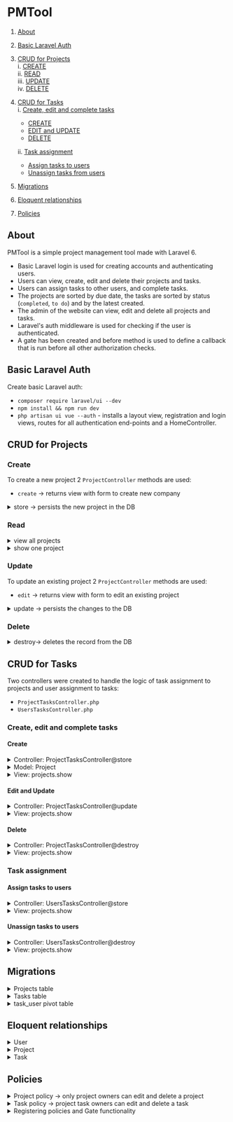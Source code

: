 # PMTool

1. [About](#about) 
2. [Basic Laravel Auth](#basic-laravel-auth) 
3. [CRUD for Projects](#crud-for-projects)  
    i. [CREATE](#create)  
    ii. [READ](#read)  
    iii. [UPDATE](#update)   
    iv. [DELETE](#delete) 
4. [CRUD for Tasks](#crud-for-tasks)  
	i. [Create, edit and complete tasks](#create-edit-and-complete-tasks)
    - [CREATE](#create)  
    - [EDIT and UPDATE](#edit-and-update)  
    - [DELETE](#delete)  
    
	ii. [Task assignment](#task-assignment) 
    - [Assign tasks to users](#assign-tasks-to-users)
    - [Unassign tasks from users](#unassign-tasks-from-users)
5. [Migrations](#migrations) 
5. [Eloquent relationships](#eloquent-relationships) 
6. [Policies](#policies)
   
## About 
PMTool is a simple project management tool made with Laravel 6. 

   * Basic Laravel login is used for creating accounts and authenticating users.  
   * Users can view, create, edit and delete their projects and tasks.
   * Users can assign tasks to other users, and complete tasks.
   * The projects are sorted by due date, the tasks are sorted by status (`completed`, `to do`) and by the latest created. 
   * The admin of the website can view, edit and delete all projects and tasks.  
   * Laravel's auth middleware is used for checking if the user is authenticated.  
   * A gate has been created and before method is used to define a callback that is run before all other authorization checks.
## Basic Laravel Auth
Create basic Laravel auth: 
- `composer require laravel/ui --dev`
- `npm install && npm run dev`
- `php artisan ui vue --auth` - installs a layout view, registration and login views, routes for all authentication end-points and a HomeController.

## CRUD for Projects

### Create

To create a new project 2 `ProjectController` methods are used:

- `create` -> returns view with form to create new company

<details> 
<summary>store -> persists the new project in the DB  </summary>  

- validates the request attributes  
- persists the new project to the DB 
- displays a flash message when the project is created 

```php
// /app/Http/Controllers/ProjectController.php

// persists the project to the DB
public function store()
{
  // server-side validation
  $validatedProject = $this->validateProject();

  // sets additional attributes
  $validatedProject['user_id'] = auth()->id();

  // creates project
  $project = Project::create($validatedProject);

  // displays flash message 
  session()->flash('message', 'Your project has been created.');

  return redirect('/projects');
}
```
</details>

### Read

<details>
<summary>view all projects </summary>

- returns a view with all the projects ordered by deadline - due date

```php
// /app/Http/Controllers/ProjectController.php

// returns view with projects
public function index()
{    
  $projects = Project::orderBy('deadline','asc')->paginate(10);

  return view('projects.index', ['projects'=>$projects]);
}
```
</details>
<details>
<summary>show  one project  </summary>

- shows details of one project with the associated tasks and all the users to enable task assignment   

```php
/app/Http/Controllers/ProjectController.php

// shows one project
public function show(Project $project)
{
  return view('projects.show', ['project'=> $project, 'users'=>User::all()]);
}

```
</details>

### Update

To update an existing project 2 `ProjectController` methods are used:

- `edit` -> returns view with form to edit an existing project

<details> 
<summary> update -> persists the changes to the DB</summary> 

- validates the request attributes  
- persists the changes to the DB  
- displays flash message  

```php
// /app/Http/Controllers/ProjectController.php

// persists the changes to the DB
public function update(Project $project)
{
  // server-side validation
  $validatedProject= $this->validateProject();

  // sets additional attributes
  $validateProject['user_id'] = auth()->id();

  // updates project
  $project->update($validatedProject);

  // displays flash message 
  session()->flash('message', 'Your project has been updated.');

  return redirect("/projects/{$project->id}");

}
```
</details>

### Delete

<details> 
<summary> destroy-> deletes the record from the DB</summary>

```php
// /app/Http/Controllers/ProjectController.php

 // deletes from DB
 public function destroy(Project $project)
 {     
   $this->authorize('edit', $project);
   $project->delete();

  // displays flash message 
  session()->flash('message', 'Project deleted.');

  return redirect("/projects");

}
```
</details>

## CRUD for Tasks

Two controllers were created to handle the logic of task assignment to projects and user assignment to tasks:  

- `ProjectTasksController.php`  
- `UsersTasksController.php`  

### Create, edit and complete tasks

#### Create

<details> 
<summary>Controller: ProjectTasksController@store </summary> 

- validates the request attributes    
- persists the new company to the DB - calls the addTask method on the Project model  

```php
// /app/Http/Controllers/ProjectTasksController.php

// stores the task to the DB
public function store(Project $project, Task $task)
{
  // policy to authorize the user to create task
  $this->authorize('edit', $task);

  // validating attributes
  $attributes = $this->validateTask();

  // setting additional attributes
  $attributes['user_id'] = auth()->id();

  // calling the addTask method on the Project model
  $project->addTask($attributes);

  return back();
}
```
</details>
<details> 
<summary>Model: Project </summary> 

```php
// /app/Project.php

// adds a task to the project
public function addTask($task)
{ 	
    $this->tasks()->create($task);
}
```
</details>
<details> 
<summary>View: projects.show </summary> 

```html
<!--  /resources/views/projects/show.blade.php-->

<!-- Create task -->
<form method="POST" action="/projects/{{$project->id}}/tasks">
	@csrf
	<div class="form-group">
		<input class="form-control" type="text" name="description" placeholder="Describe the task..." required>
	</div>
	<div class="row d-flex justify-content-center">
		<button type="submit" class="btn btn-success mb-1">Add Task</button>
	</div>
</form>
```
</details>

#### Edit and Update

<details> 
<summary>Controller: ProjectTasksController@update </summary>

- checks which attributes have been changed and persists the changes to the DB    

```php
// /app/Http/Controllers/ProjectTasksController.php

// persists changes to the task
public function update(Task $task)
{
  // policy to authorize the user to update
  $this->authorize('edit', $task);

  // checks if the description has been changed, sets the updated attributes
  if (request()->description) {
  	$attributes = $this->validateTask();
  	$description = $attributes['description'];
  }else{
  	$description =  $task->description;
  }
  
  // updates the task
  $task->update([
  //checks if completed attribute in request (if task has been completed)
  'completed' => request()->has('completed'),
  //setting the description attribute
  'description'=> $description
  ]);
  return back();
}
```
</details>
<details> 
<summary>View: projects.show </summary> 

```html
<!--  /resources/views/projects/show.blade.php-->

@foreach($project->tasks()->orderBy('completed', 'asc')->latest()->get() as $task)
<tbody>
<tr style="{{$task->completed ? 'background-color:rgb(56, 193, 114,0.2);' : ''}}">
    <!-- Complete task checkbox -->
    <td>
        <form method="POST" action="/tasks/{{$task->id}}" id="completeTask">
        @method('PATCH')
        @csrf
        @can('edit', $task)
            <input type="checkbox" class="form-check-input" name="completed" onChange="this.form.submit()" {{ $task->completed ? 'checked' : ''}}> 
        @endcan
            <label style="{{ $task->completed ? 'color:#38c172' : 'color:#E3342F'}}" ><strong>{{ $task->completed ? 'Completed!' : 'To do'}}</strong></label>
        </form>
    </td>
    <label></label>

    <!-- Editable task description with collapsable textarea -->
    <td style="width:400px;"> 
        <a  data-toggle="collapse" href="#collapse-{{$task->id}}" role="button" aria-expanded="false" aria-controls="collapseExample" style="width:100px;">{{$task->description}}</a>
        <div class="collapse" id="collapse-{{$task->id}}"> 
            <form method="POST" action="/tasks/{{$task->id}}" style="margin-bottom: 0px!important;">
                @csrf
                @method('PATCH')	     
                <textarea  type="text" class="form-control" name="description" cols="8" rows="4">{{$task->description}}</textarea>
                <button class="btn btn-success mt-1 mb-0" type="button" id="button-addon2" onclick="this.form.submit()"> Save</button>
            </form>
        </div>
    </td>
```
</details>

#### Delete

<details> 
<summary>Controller: ProjectTasksController@destroy</summary>

```php
// /app/Http/Controllers/ProjectTasksController.php

// deletes record from DB
public function destroy(Project $project, Task $task)
{
  // policy to authorize the user to delete task
  $this->authorize('edit', $task);

  // deletes record from DB
  $task->delete();

  return redirect("/projects/{$project->id}");
}
```
</details>
<details>
<summary>View: projects.show </summary> 

```html
<!--  /resources/views/projects/show.blade.php-->

<!--Delete task -->
<td>
  <form  method="POST" action="/tasks/{{$task->id}}" style="margin-top: 0px!important;">
  @method('DELETE')
  @csrf
  <button class="btn btn-danger btn-sm mt-0" onClick="this.form.submit()"> Delete task</button>
  </form>
</td>	
```
</details>

### Task assignment

#### Assign tasks to users

<details> 
<summary>Controller: UsersTasksController@store </summary> 

- checks if entry exists in pivot table (a user can only be assigned to a task once   
- creates the entry if the record doesn't exist  

```php
// /app/Http/Controllers/UsersTasksController.php

// assigns the task to a user
public function store(Task $task)
{
    // checks if enrty exists in pivot table (a user can only be assigned to a task once)
    // creates the entry if the record doesn't exist
    try{
        $task->users()->attach($this->validateTask());

    } catch (QueryException $errors){

       return back()->withErrors('Duplicate entry.');
    }      
    return back();
}
```
</details>
<details>
<summary>View: projects.show </summary> 

```html
<!--  /resources/views/projects/show.blade.php-->

<!-- assign -->
@foreach($users as $assignedUser)
@if(!$assignedUser->tasks->firstwhere('id',$task->id))
  <form method="POST" action="/tasks/{{$task->id}}/assign" style="margin-bottom: 0px!important;">
  @csrf
  <button class="btn btn-outline-secondary btn-sm mt-0 mb-0" onClick="this.form.submit()" style="width:100px;" type="link"><input type="hidden" name="assigned_to" value="{{$assignedUser->id}}">{{$assignedUser->name}}</button></li>
  </form>
@endif
@endforeach		
```
</details>

#### Unassign tasks to users

<details> 
<summary>Controller: UsersTasksController@destroy </summary> 

```php
// /app/Http/Controllers/UsersTasksController.php

// unassigns the task 
public function destroy(Task $task, User $user)
{
  	$task->users()->detach($user);
	return back();
}
```
</details>
<details>
<summary>View: projects.show </summary> 

```html
<!--  /resources/views/projects/show.blade.php-->

@foreach ($task->users as $user)
<!-- unassign -->
  <form method="POST" action="/tasks/{{$task->id}}/assign/{{$user->id}}/delete" style="margin-bottom: 0px!important;">
  @method('DELETE')
  @csrf
  <button class="btn btn-outline-success btn-sm mt-0 mb-0" style="width:100px;" onClick="this.form.submit()">&#9989; {{$user->name}}</button>
  </form>
@endforeach
```
</details>

## Migrations

<details><summary>Projects table</summary>

```php
class CreateProjectsTable extends Migration
{
    /**
     * Run the migrations.
     *
     * @return void
     */
    public function up()
    {
        Schema::create('projects', function (Blueprint $table) {
            $table->bigIncrements('id');
            $table->unsignedBigInteger('user_id');
            $table->string('name');
            $table->text('description');
            $table->datetime('deadline');
            $table->timestamps();

            // foreign key constraint - add user_id key to projects table
            $table->foreign('user_id')
                ->references('id')
                ->on('users')
                ->onDelete('cascade')
                ->onUpdate('cascade');
        });
    }

    /**
     * Reverse the migrations.
     *
     * @return void
     */
    public function down()
    {
        Schema::dropIfExists('projects');
    }
}
```
</details>
<details><summary>Tasks table</summary>

```php
class CreateTasksTable extends Migration
{
    /**
     * Run the migrations.
     *
     * @return void
     */
    public function up()
    {
        Schema::create('tasks', function (Blueprint $table) {
            $table->bigIncrements('id');
            $table->unsignedBigInteger('user_id');
            $table->unsignedBigInteger('project_id');
            $table->string('description');
            $table->boolean('completed')->default(false);
            $table->timestamps();

            //foreign key constraints
            $table->foreign('user_id')->references('id')->on('users')->onUpdate('cascade');
            $table->foreign('project_id')->references('id')->on('projects')->onDelete('cascade')->onUpdate('cascade');
        });
    }

    /**
     * Reverse the migrations.
     *
     * @return void
     */
    public function down()
    {
        Schema::dropIfExists('tasks');
    }
}
```
</details>
<details><summary>task_user pivot table</summary>

```php
class CreateTaskUserTable extends Migration
{
    /**
     * Run the migrations.
     *
     * @return void
     */
    public function up()
    {
        Schema::create('task_user', function (Blueprint $table) {
            $table->bigIncrements('id');
            $table->unsignedBigInteger('user_id');
            $table->unsignedBigInteger('task_id');

            $table->timestamps();

            // a unique entry is a unique combination of the two identifiers - foreign keys
            $table->unique(['user_id', 'task_id']);

            // foreign key constraints
            $table->foreign('user_id')->references('id')->on('users')->onDelete('cascade');
            $table->foreign('task_id')->references('id')->on('tasks')->onDelete('cascade');
        });
    }

    /**
     * Reverse the migrations.
     *
     * @return void
     */
    public function down()
    {
        Schema::dropIfExists('task_user');
    }
}
```
</details>

## Eloquent relationships

<details><summary>User</summary>

- `hasMany` Projects - one to many
```php
// has many Projects 
public function projects()
{
return $this->hasMany(Project::class);
}

```

- `belongsToMany` Tasks - many to many 
```php
//belongs to many Tasks
public function tasks()
{
return $this->belongsToMany(Task::class)->withTimestamps();
}

```

- check if admin  
```php
// checks if admin - user with id==1 is admin 
public function isAdmin()
{
  if ($this->id == 1)
  {
  	return true;
  }
}

``` 
</details>
<details><summary>Project</summary>

- `belongsTo` one User  - one to many 
```php
// belongs to one user
public function user()
{
	return $this->belongsTo(User::class);
}
```

- `hasMany` Tasks - one to many 
```php
// has many tasks
public function tasks()
{
return $this->hasMany(Task::class);
} 
```

</details>
<details><summary>Task</summary>

- `belongsTo` one project - one to many

```php
// belongs to one project
public function project()
{
	return $this->belongsTo(Project::class);
}
```

- `belongsToMany` users - many to many

```php

// belongs to many users
public function users()
{
	return $this->belongsToMany(User::class)->withTimestamps();
}
```
</details>


## Policies

<details><summary>Project policy -> only project owners can edit and delete a project</summary>

```php
class ProjectPolicy
{
    use HandlesAuthorization;

    /**
     * Create a new policy instance.
     *
     * @return void
     */
    public function edit(User $user, Project $project)
    {
        return $project->user_id === $user->id;
    }
}
```
</details>
<details><summary>Task policy -> project task owners can edit and delete a task</summary>

```php
class TaskPolicy
{
    use HandlesAuthorization;

    public function edit(User $user, Task $task)
    {
        return $task->user_id === $user->id;
    }
}
```
</details>
<details><summary>Registering policies and Gate functionality </summary>

```php
class AuthServiceProvider extends ServiceProvider
{
  /**
  * The policy mappings for the application.
  *
  * @var array
  */
  protected $policies = [
  'App\Project' => 'App\Policies\ProjectPolicy',
  'App\Task' => 'App\Policies\TaskPolicy',
  ];

  /**
  * Register any authentication / authorization services.
  *
  * @return void
  */
  public function boot()
  {
  	// register policies
    $this->registerPolicies();
	
    // run the logic in the gate before all other auth checks
    Gate::before(function ($user, $ability) {
    return $user->isAdmin();
    });
  }
}

```
</details>

